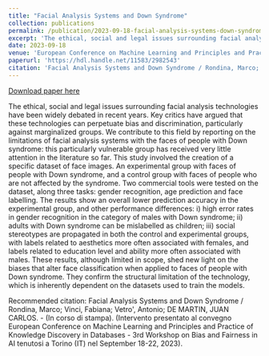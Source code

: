 ```yaml
---
title: "Facial Analysis Systems and Down Syndrome"
collection: publications
permalink: /publication/2023-09-18-facial-analysis-systems-down-syndrome
excerpt: 'The ethical, social and legal issues surrounding facial analysis technologies have been widely debated in recent years. Key critics have argued that these technologies can perpetuate bias and discrimination, particularly against marginalized groups. We contribute to this field by reporting on the limitations of facial analysis systems with the faces of people with Down syndrome: this particularly vulnerable group has received very little attention in the literature so far.  This study involved the creation of a specific dataset of face images. An experimental group with faces of people with Down syndrome, and a control group with faces of people who are not affected by the syndrome. Two commercial tools were tested on the dataset, along three tasks: gender recognition, age prediction and face labelling.  The results show an overall lower prediction accuracy in the experimental group, and other performance differences: i) high error rates in gender recognition in the category of males with Down syndrome; ii) adults with Down syndrome can be mislabelled as children; iii) social stereotypes are propagated in both the control and experimental groups, with labels related to aesthetics more often associated with females, and labels related to education level and ability more often associated with males.  These results, although limited in scope, shed new light on the biases that alter face classification when applied to faces of people with Down syndrome. They confirm the structural limitation of the technology, which is inherently dependent on the datasets used to train the models.'
date: 2023-09-18
venue: 'European Conference on Machine Learning and Principles and Practice of Knowledge Discovery in Databases (ECML PKDD 2023) - 3rd Workshop on Bias and Fairness in AI (BIAS23). In press.'
paperurl: 'https://hdl.handle.net/11583/2982543'
citation: 'Facial Analysis Systems and Down Syndrome / Rondina, Marco; Vinci, Fabiana; Vetro&apos;, Antonio; DE MARTIN, JUAN CARLOS. - (In corso di stampa). (Intervento presentato al convegno European Conference on Machine Learning and Principles and Practice of Knowledge Discovery in Databases - 3rd Workshop on Bias and Fairness in AI tenutosi a Torino (IT) nel September 18-22, 2023).'
---
```


<a href='https://hdl.handle.net/11583/2982543'>Download paper here</a>

The ethical, social and legal issues surrounding facial analysis technologies have been widely debated in recent years. Key critics have argued that these technologies can perpetuate bias and discrimination, particularly against marginalized groups. We contribute to this field by reporting on the limitations of facial analysis systems with the faces of people with Down syndrome: this particularly vulnerable group has received very little attention in the literature so far.  This study involved the creation of a specific dataset of face images. An experimental group with faces of people with Down syndrome, and a control group with faces of people who are not affected by the syndrome. Two commercial tools were tested on the dataset, along three tasks: gender recognition, age prediction and face labelling.  The results show an overall lower prediction accuracy in the experimental group, and other performance differences: i) high error rates in gender recognition in the category of males with Down syndrome; ii) adults with Down syndrome can be mislabelled as children; iii) social stereotypes are propagated in both the control and experimental groups, with labels related to aesthetics more often associated with females, and labels related to education level and ability more often associated with males.  These results, although limited in scope, shed new light on the biases that alter face classification when applied to faces of people with Down syndrome. They confirm the structural limitation of the technology, which is inherently dependent on the datasets used to train the models.

Recommended citation: Facial Analysis Systems and Down Syndrome / Rondina, Marco; Vinci, Fabiana; Vetro', Antonio; DE MARTIN, JUAN CARLOS. - (In corso di stampa). (Intervento presentato al convegno European Conference on Machine Learning and Principles and Practice of Knowledge Discovery in Databases - 3rd Workshop on Bias and Fairness in AI tenutosi a Torino (IT) nel September 18-22, 2023).